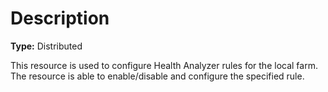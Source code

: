 # Description

**Type:** Distributed

This resource is used to configure Health Analyzer rules for the local farm.
The resource is able to enable/disable and configure the specified rule.
